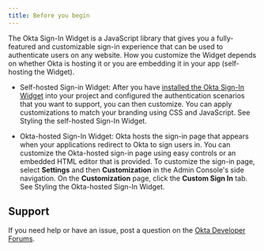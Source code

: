 ```yaml
---
title: Before you begin
---
```


The Okta Sign-In Widget is a JavaScript library that gives you a fully-featured and customizable sign-in experience that can be used to authenticate users on any website. How you customize the Widget depends on whether Okta is hosting it or you are embedding it in your app (self-hosting the Widget).

* Self-hosted Sign-in Widget: After you have [installed the Okta Sign-In Widget](https://github.com/okta/okta-signin-widget#getting-started) into your project and configured the authentication scenarios that you want to support, you can then customize. You can apply customizations to match your branding using CSS and JavaScript. See <GuideLink link="../style-self-hosted">Styling the self-hosted Sign-In Widget</GuideLink>.

* Okta-hosted Sign-In Widget: Okta hosts the sign-in page that appears when your applications redirect to Okta to sign users in. You can customize the Okta-hosted sign-in page using easy controls or an embedded HTML editor that is provided.  To customize the sign-in page, select **Settings** and then **Customization** in the Admin Console's side navigation. On the **Customization** page, click the **Custom Sign In** tab. See <GuideLink link="../style-okta-hosted">Styling the Okta-hosted Sign-In Widget</GuideLink>.

## Support

If you need help or have an issue, post a question on the [Okta Developer Forums](https://devforum.okta.com).

<NextSectionLink/>
